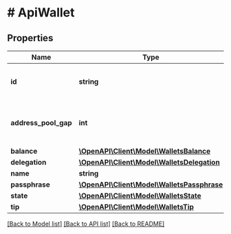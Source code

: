 # # ApiWallet

## Properties

Name | Type | Description | Notes
------------ | ------------- | ------------- | -------------
**id** | **string** | A unique identifier for the wallet | 
**address_pool_gap** | **int** | Number of consecutive unused addresses allowed | [default to 20]
**balance** | [**\OpenAPI\Client\Model\WalletsBalance**](WalletsBalance.md) |  | 
**delegation** | [**\OpenAPI\Client\Model\WalletsDelegation**](WalletsDelegation.md) |  | 
**name** | **string** |  | 
**passphrase** | [**\OpenAPI\Client\Model\WalletsPassphrase**](WalletsPassphrase.md) |  | [optional] 
**state** | [**\OpenAPI\Client\Model\WalletsState**](WalletsState.md) |  | 
**tip** | [**\OpenAPI\Client\Model\WalletsTip**](WalletsTip.md) |  | 

[[Back to Model list]](../../README.md#documentation-for-models) [[Back to API list]](../../README.md#documentation-for-api-endpoints) [[Back to README]](../../README.md)


